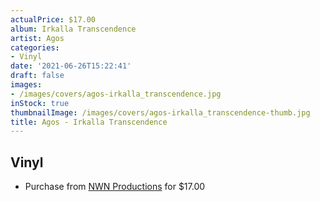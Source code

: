 ```yaml
---
actualPrice: $17.00
album: Irkalla Transcendence
artist: Agos
categories:
- Vinyl
date: '2021-06-26T15:22:41'
draft: false
images:
- /images/covers/agos-irkalla_transcendence.jpg
inStock: true
thumbnailImage: /images/covers/agos-irkalla_transcendence-thumb.jpg
title: Agos - Irkalla Transcendence
---
```


## Vinyl
* Purchase from [NWN Productions](http://shop.nwnprod.com/index.php?route=product/product&path=75&product_id=1400&sort=pd.name&order=ASC) for $17.00
